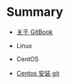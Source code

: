 # Summary

* [关于 GitBook](AboutGitBook.md)

* Linux
 * CentOS
  * [Centos 安装 git](linux/centos/InstallGit.md)
